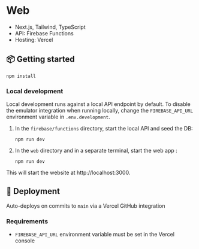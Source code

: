 # Web

- Next.js, Tailwind, TypeScript
- API: Firebase Functions
- Hosting: Vercel

## 📦 Getting started

```
npm install
```

### Local development

Local development runs against a local API endpoint by default. To disable the emulator integration when running locally, change the `FIREBASE_API_URL` environment variable in `.env.development`.

1. In the `firebase/functions` directory, start the local API and seed the DB:
   ```
   npm run dev
   ```
1. In the `web` directory and in a separate terminal, start the web app :
   ```
   npm run dev
   ```

This will start the website at http://localhost:3000.

## 🚀 Deployment

Auto-deploys on commits to `main` via a Vercel GitHub integration

### Requirements

- `FIREBASE_API_URL` environment variable must be set in the Vercel console
